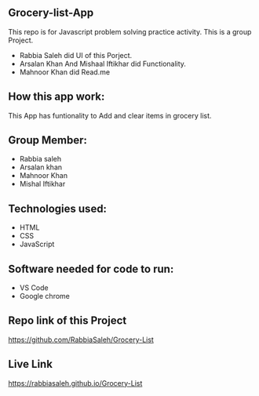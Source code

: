 ## Grocery-list-App
   This repo is for Javascript problem solving practice activity.
   This is a group Project.
   - Rabbia Saleh did UI of this Porject.
   - Arsalan Khan And Mishaal Iftikhar did Functionality.
   - Mahnoor Khan did Read.me
## How this app work:
   This App has funtionality to Add and clear items in grocery list.
## Group Member:
- Rabbia saleh
- Arsalan khan
- Mahnoor Khan
- Mishal Iftikhar
## Technologies used:
- HTML
- CSS
- JavaScript
## Software needed for code to run:
- VS Code
- Google chrome
## Repo link of this Project
https://github.com/RabbiaSaleh/Grocery-List
## Live Link
https://rabbiasaleh.github.io/Grocery-List
